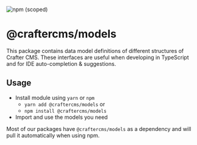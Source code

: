 ![npm (scoped)](https://img.shields.io/npm/v/@craftercms/models?style=plastic)

# @craftercms/models

This package contains data model definitions of different structures of Crafter CMS. 
These interfaces are useful when developing in TypeScript and for IDE auto-completion & suggestions.

## Usage

- Install module using `yarn` or `npm`
  - `yarn add @craftercms/models` or
  - `npm install @craftercms/models`
- Import and use the models you need

Most of our packages have `@craftercms/models` as a dependency and will pull it automatically when using npm.
